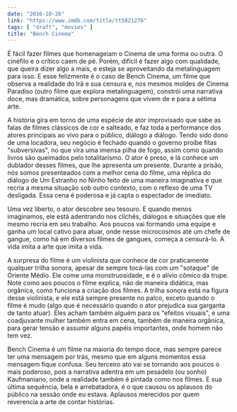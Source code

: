 ```yaml
---
date: "2016-10-26"
link: "https://www.imdb.com/title/tt5821276"
tags: [ "draft", "movies" ]
title: "Bench Cinema"
---
```

É fácil fazer filmes que homenageiam o Cinema de uma forma ou outra. O cinéfilo e o crítico caem de pé. Porém, difícil é fazer algo com qualidade, que queira dizer algo a mais, e esteja se aproveitando da metalinguagem para isso. E esse felizmente é o caso de Bench Cinema, um filme que observa a realidade do Irã e sua censura e, nos mesmos moldes de Cinema Paradiso (outro filme que explora metalinguagem), constrói uma narrativa doce, mas dramática, sobre personagens que vivem de e para a sétima arte.

A história gira em torno de uma espécie de ator improvisado que sabe as falas de filmes clássicos de cor e salteado, e faz toda a performance dos atores principais ao vivo para o público, diálogo a diálogo. Tendo sido dono de uma locadora, seu negócio é fechado quando o governo proíbe fitas "subversivas", no que vira uma imensa pilha de fogo, assim como quando livros são queimados pelo totalitarismo. O ator é preso, e lá conhece um dublador desses filmes, que lhe apresenta um presente. Durante a prisão, nós somos presenteados com a melhor cena do filme, uma réplica do diálogo de Um Estranho no Ninho feito de uma maneira imaginativa e que recria a mesma situação sob outro contexto, com o reflexo de uma TV desligada. Essa cena é poderosa e já capta o espectador de imediato.

Uma vez liberto, o ator descobre seu tesouro. E quando menos imaginamos, ele está adentrando nos clichês, diálogos e situações que ele mesmo recria em seu trabalho. Aos poucos vai formando uma equipe e ganha um local cativo para atuar, onde nesse microcosmos até um chefe de gangue, como há em diversos filmes de gangues, começa a censurá-lo. A vida imita a arte que imita a vida.

A surpresa do filme é um violinista que conhece de cor praticamente qualquer trilha sonora, apesar de sempre tocá-las com um "sotaque" de Oriente Médio. Ele come uma monstruosidade, e é o alívio cômico da trupe. Note como aos poucos o filme explica, não de maneira didática, mas orgânica, como funciona a criação dos filmes. A trilha sonora está na figura desse violinista, e ele está sempre presente no palco, exceto quando o filme é mudo (algo que é necessário quando o ator prejudica sua garganta de tanto atuar). Eles acham também alguém para os "efeitos visuais", e uma coadjuvante mulher também entra em cena, também de maneira orgânica, para gerar tensão e assumir alguns papéis importantes, onde homem não tem vez.

Bench Cinema é um filme na maioria do tempo doce, mas sempre parece ter uma mensagem por trás, mesmo que em alguns momentos essa mensagem fique confusa. Seu terceiro ato vai se tornando aos poucos o mais poderoso, pois a narrativa adentra em um pesadelo (ou sonho) Kaufmaniano, onde a realidade também é pintada como nos filmes. E sua última sequência, bela e arrebatadora, é o que causou os aplausos do público na sessão onde eu estava. Aplausos merecidos por quem reverencia a arte de contar histórias.
